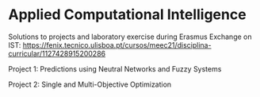 # Applied Computational Intelligence

Solutions to projects and laboratory exercise during Erasmus Exchange on IST: https://fenix.tecnico.ulisboa.pt/cursos/meec21/disciplina-curricular/1127428915200286

Project 1: Predictions using Neutral Networks and Fuzzy Systems

Project 2: Single and Multi-Objective Optimization
